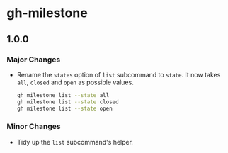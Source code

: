 # gh-milestone

## 1.0.0

### Major Changes

- Rename the `states` option of `list` subcommand to `state`. It now takes `all`, `closed` and `open` as possible values.
  
  ```bash
  gh milestone list --state all
  gh milestone list --state closed
  gh milestone list --state open
  ```

### Minor Changes

- Tidy up the `list` subcommand's helper.
